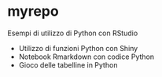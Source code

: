 # myrepo
Esempi di utilizzo di Python con RStudio
- Utilizzo di funzioni Python con Shiny
- Notebook Rmarkdown con codice Python
- Gioco delle tabelline in Python
